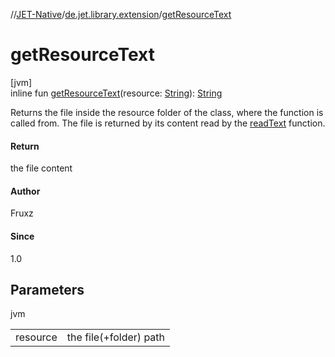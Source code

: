 //[JET-Native](../../index.md)/[de.jet.library.extension](index.md)/[getResourceText](get-resource-text.md)

# getResourceText

[jvm]\
inline fun [getResourceText](get-resource-text.md)(resource: [String](https://kotlinlang.org/api/latest/jvm/stdlib/kotlin/-string/index.html)): [String](https://kotlinlang.org/api/latest/jvm/stdlib/kotlin/-string/index.html)

Returns the file inside the resource folder of the class, where the function is called from. The file is returned by its content read by the [readText](https://kotlinlang.org/api/latest/jvm/stdlib/kotlin.io/index.html) function.

#### Return

the file content

#### Author

Fruxz

#### Since

1.0

## Parameters

jvm

| | |
|---|---|
| resource | the file(+folder) path |
